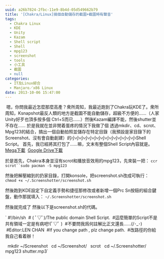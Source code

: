 ```yaml
---
uuid: a26b7824-2fbc-11e9-8b4d-05d549662b79
title: '[Chakra/Linux]搞個自動儲存的截圖+截圖時有聲音'
tags:
  - Chakra Linux
  - KDE
  - Unity
  - Kazam
  - Shell script
  - Shell
  - mpg123
  - screenshot
  - tools
  - 小工具
  - 截圖
  - null
categories:
  - IT及Linux綜合
  - Manjaro／x86 Linux
date: 2013-10-06 15:47:00
---
```


 嗯，你問我最近怎麼那麼高產？衆所周知，我最近跑到了Chakra玩KDE了。衆所周知，Ksnapshot最反人類的地方是截圖不能自動儲存，超級不方便的……（人家Unity好歹也頂多按多個 Ctrl+S而已……）然後Kazam編譯不能，然後shutter並不存在……
於是我就在並非閒着蛋疼的情況下我做了個 透過mkdir、cd、scrot、Mpg123的結合，搞出一個自動拍照並儲存在特定目錄（我預設是家目錄下的Screenshot、沒有會自動創建）的小小小小小小小小小小小小小小小Shell Script。
首先，我已經將其打包了……嘛，文末有整個Shell Script內容就是。
[Mega下載](https://mega.co.nz/#!hwRTGbxB!Jy85fAaiIVUIeldNwhGHv2ftrTVg7G8QLjY90NixPl8)  [Google Drive下載](https://doc-0k-bk-docs.googleusercontent.com/docs/securesc/ha0ro937gcuc7l7deffksulhg5h7mbp1/mohpvh9qjgbq0imu6fjn3bc0g49kei25/1383235200000/16882641365391249858/*/0BzBSRKGjEaNkNlhYU2pEeEhRZlE?h=16653014193614665626&#038;e=download)

於是首先，Chakra本身並沒有scrot和播放音效用的mpg123，先來裝一把：
`ccr scrot``sudo pacman -S mpg123`

然後把解壓縮到的扔家目錄，打開konsole，把screenshot.sh改成可執行：
`chmod +x ~/.Screenshotter/screenshot.sh`

然後跑到KDE設定下自定義手勢和捷徑那修改或者新增一個Prc Sn按鈕的組合鍵盤，動作那就填入：
`~/.Screenshotter/screenshot.sh`

然後就完成了
然後以下是screenshot.sh的代碼。

` #!/bin/sh
 # ( ﾟ▽ﾟ)/The public domain Shell Script.
 #這麼簡單的Script不是共有領域一定是有病吧!(ﾟ▽ﾟ )
 #不要問我爲何註解比正文還長……(/･_･\)
 #Editor:LEN CHAN
 #If you change path , plz change path.
 #改路徑的你給我自己看着辦！

  mkdir ~/Screenshot
  cd ~/Screenshot/
  scrot
  cd ~/.Screenshotter/
  mpg123 shutter.mp3`
